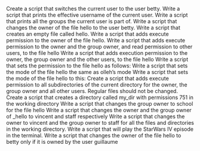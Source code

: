 Create a script that switches the current user to the user betty.
Write a script that prints the effective username of the current user.
Write a script that prints all the groups the current user is part of.
Write a script that changes the owner of the file hello to the user betty.
Write a script that creates an empty file called hello.
Write a script that adds execute permission to the owner of the file hello.
Write a script that adds execute permission to the owner and the group owner, and read permission to other users, to the file hello
Write a script that adds execution permission to the owner, the group owner and the other users, to the file hello
Write a script that sets the permission to the file hello as follows:
Write a script that sets the mode of the file hello the same as olleh’s mode
Write a script that sets the mode of the file hello to this:
Create a script that adds execute permission to all subdirectories of the current directory for the owner, the group owner and all other users. Regular files should not be changed.
Create a script that creates a directory called my_dir with permissions 751 in the working directory
Write a script that changes the group owner to school for the file hello
Write a script that changes the owner and the group owner of _hello to vincent and staff respectively
Write a script that changes the owner to vincent and the group owner to staff for all the files and directories in the working directory.
Write a script that will play the StarWars IV episode in the terminal.
Write a script that changes the owner of the file hello to betty only if it is owned by the user guillaume
